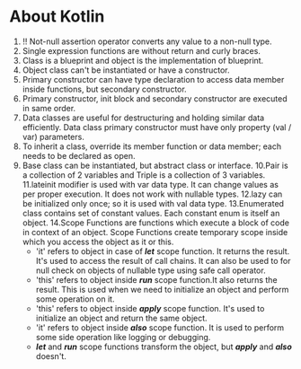 # About Kotlin

1. !! Not-null assertion operator converts any value to a non-null type.
2. Single expression functions are without return and curly braces.
3. Class is a blueprint and object is the implementation of blueprint.
4. Object class can't be instantiated or have a constructor.
5. Primary constructor can have type declaration to access data member inside functions, but secondary constructor.
6. Primary constructor, init block and secondary constructor are executed in same order.
7. Data classes are useful for destructuring and holding similar data efficiently. Data class primary constructor must have only property (val / var) parameters.
8. To inherit a class, override its member function or data member; each needs to be declared as open. 
9. Base class can be instantiated, but abstract class or interface.
10.Pair is a collection of 2 variables and Triple is a collection of 3 variables.
11.lateinit modifier is used with var data type. It can change values as per proper execution. It does not work with nullable types.
12.lazy can be initialized only once; so it is used with val data type.
13.Enumerated class contains set of constant values. Each constant enum is itself an object.
14.Scope Functions are functions which execute a block of code in context of an object. Scope Functions create temporary scope inside which you access the object as it or this.
   * 'it' refers to object in case of ***let*** scope function. It returns the result. It's used to access the result of call chains. It can also be used to for null check on objects of nullable type using safe call operator.
   * 'this' refers to object inside ***run*** scope function.It also returns the result. This is used when we need to initialize an object and perform some operation on it.
   * 'this' refers to object inside ***apply*** scope function. It's used to initialize an object and return the same object.
   * 'it' refers to object inside ***also*** scope function. It is used to perform some side operation like logging or debugging.
   * ***let*** and ***run*** scope functions transform the object, but ***apply*** and ***also*** doesn't.
    
   